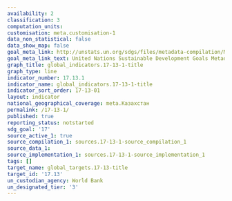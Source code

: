 ```yaml
---
availability: 2
classification: 3
computation_units:
customisation: meta.customisation-1
data_non_statistical: false
data_show_map: false
goal_meta_link: http://unstats.un.org/sdgs/files/metadata-compilation/Metadata-Goal-17.pdf
goal_meta_link_text: United Nations Sustainable Development Goals Metadata (pdf 468kB)
graph_title: global_indicators.17-13-1-title
graph_type: line
indicator_number: 17.13.1
indicator_name: global_indicators.17-13-1-title
indicator_sort_order: 17-13-01
layout: indicator
national_geographical_coverage: meta.Казахстан
permalink: /17-13-1/
published: true
reporting_status: notstarted
sdg_goal: '17'
source_active_1: true
source_compilation_1: sources.17-13-1-source_compilation_1
source_data_1:
source_implementation_1: sources.17-13-1-source_implementation_1
tags: []
target_name: global_targets.17-13-title
target_id: '17.13'
un_custodian_agency: World Bank
un_designated_tier: '3'
---
```

